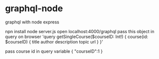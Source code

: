 # graphql-node
graphql with node express

npn install
node server.js
open localhost:4000/graphql
pass this object in query on browser
'query getSingleCourse($courseID: Int!) {
    course(id: $courseID) {
        title
        author
        description
        topic
        url
    }
}'

pass course id in query variable
{
    "courseID":1
}
